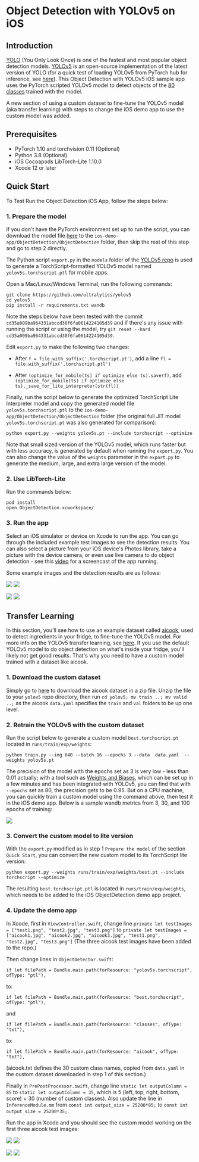 # Object Detection with YOLOv5 on iOS

## Introduction

[YOLO](https://pjreddie.com/darknet/yolo/) (You Only Look Once) is one of the fastest and most popular object detection models. [YOLOv5](https://github.com/ultralytics/yolov5) is an open-source implementation of the latest version of YOLO (for a quick test of loading YOLOv5 from PyTorch hub for inference, see [here](https://pytorch.org/hub/ultralytics_yolov5/#load-from-pytorch-hub)). This Object Detection with YOLOv5 iOS sample app uses the PyTorch scripted YOLOv5 model to detect objects of the [80 classes](https://github.com/ultralytics/yolov5/blob/master/data/coco.yaml) trained with the model.

A new section of using a custom dataset to fine-tune the YOLOv5 model (aka transfer learning) with steps to change the iOS demo app to use the custom model was added.

## Prerequisites

* PyTorch 1.10 and torchvision 0.11 (Optional)
* Python 3.8 (Optional)
* iOS Cocoapods LibTorch-Lite 1.10.0
* Xcode 12 or later

## Quick Start

To Test Run the Object Detection iOS App, follow the steps below:

### 1. Prepare the model

If you don't have the PyTorch environment set up to run the script, you can download the model file [here](https://pytorch-mobile-demo-apps.s3.us-east-2.amazonaws.com/yolov5s.torchscript.ptl) to the `ios-demo-app/ObjectDetection/ObjectDetection` folder, then skip the rest of this step and go to step 2 directly.

The Python script `export.py` in the `models` folder of the [YOLOv5 repo](https://github.com/ultralytics/yolov5) is used to generate a TorchScript-formatted YOLOv5 model named `yolov5s.torchscript.ptl` for mobile apps.

Open a Mac/Linux/Windows Terminal, run the following commands:

```
git clone https://github.com/ultralytics/yolov5
cd yolov5
pip install -r requirements.txt wandb
```

Note the steps below have been tested with the commit `cd35a009ba964331abccd30f6fa0614224105d39` and if there's any issue with running the script or using the model, try `git reset --hard cd35a009ba964331abccd30f6fa0614224105d39`.

Edit `export.py` to make the following two changes:

* After `f = file.with_suffix('.torchscript.pt')`, add a line `fl = file.with_suffix('.torchscript.ptl')`

* After `(optimize_for_mobile(ts) if optimize else ts).save(f)`, add `(optimize_for_mobile(ts) if optimize else ts)._save_for_lite_interpreter(str(fl))`

Finally, run the script below to generate the optimized TorchScript Lite Interpreter model and copy the generated model file `yolov5s.torchscript.ptl` to the `ios-demo-app/ObjectDetection/ObjectDetection` folder (the original full JIT model `yolov5s.torchscript.pt` was also generated for comparison):

```
python export.py --weights yolov5s.pt --include torchscript --optimize
```

Note that small sized version of the YOLOv5 model, which runs faster but with less accuracy, is generated by default when running the `export.py`. You can also change the value of the `weights` parameter in the `export.py` to generate the medium, large, and extra large version of the model.

### 2. Use LibTorch-Lite

Run the commands below:

```
pod install
open ObjectDetection.xcworkspace/
```

### 3. Run the app
Select an iOS simulator or device on Xcode to run the app. You can go through the included example test images to see the detection results. You can also select a picture from your iOS device's Photos library, take a picture with the device camera, or even use live camera to do object detection - see this [video](https://drive.google.com/file/d/1pIDrUDnCD5uF-mIz8nbSlZcXxPlRBKhl/view) for a screencast of the app running.

Some example images and the detection results are as follows:

![](screenshot1.png)
![](screenshot2.png)

![](screenshot3.png)
![](screenshot4.png)

## Transfer Learning

In this section, you'll see how to use an example dataset called [aicook](https://universe.roboflow.com/karel-cornelis-q2qqg/aicook-lcv4d/4), used to detect ingredients in your fridge, to fine-tune the YOLOv5 model. For more info on the YOLOv5 transfer learning, see [here](https://github.com/ultralytics/yolov5/issues/1314). If you use the default YOLOv5 model to do object detection on what's inside your fridge, you'll likely not get good results. That's why you need to have a custom model trained with a dataset like aicook.

### 1. Download the custom dataset

Simply go to [here](https://universe.roboflow.com/karel-cornelis-q2qqg/aicook-lcv4d/4) to download the aicook dataset in a zip file. Unzip the file to your `yolov5` repo directory, then run `cd yolov5; mv train ..; mv valid ..;` as the aicook `data.yaml` specifies the `train` and `val` folders to be up one level.

### 2. Retrain the YOLOv5 with the custom dataset

Run the script below to generate a custom model `best.torchscript.pt` located in `runs/train/exp/weights`:

```
python train.py --img 640 --batch 16 --epochs 3 --data  data.yaml  --weights yolov5s.pt
```

The precision of the model with the epochs set as 3 is very low - less than 0.01 actually; with a tool such as [Weights and Biases](https://wandb.ai), which can be set up in a few minutes and has been integrated with YOLOv5, you can find that with `--epochs` set as 80, the precision gets to be 0.95. But on a CPU machine, you can quickly train a custom model using the command above, then test it in the iOS demo app. Below is a sample wandb metrics from 3, 30, and 100 epochs of training:

![](metrics.png)

### 3. Convert the custom model to lite version

With the `export.py` modified as in step 1 `Prepare the model` of the section `Quick Start`, you can convert the new custom model to its TorchScript lite version:

```
python export.py --weights runs/train/exp/weights/best.pt --include torchscript --optimize
```

The resulting `best.torchscript.ptl` is located in `runs/train/exp/weights`, which needs to be added to the iOS ObjectDetection demo app project.

### 4. Update the demo app

In Xcode, first in `ViewController.swift`, change line `private let testImages = ["test1.png", "test2.jpg", "test3.png"]` to `private let testImages = ["aicook1.jpg", "aicook2.jpg", "aicook3.jpg", "test1.png", "test2.jpg", "test3.png"]`
(The three aicook test images have been added to the repo.)

Then change lines in `ObjectDetector.swift`:
```
if let filePath = Bundle.main.path(forResource: "yolov5s.torchscript", ofType: "ptl"),
```
to:
```
if let filePath = Bundle.main.path(forResource: "best.torchscript", ofType: "ptl"),
```
and
```
if let filePath = Bundle.main.path(forResource: "classes", ofType: "txt"),
```
to:
```
if let filePath = Bundle.main.path(forResource: "aicook", ofType: "txt"),
```
(aicook.txt defines the 30 custom class names, copied from `data.yaml` in the custom dataset downloaded in step 1 of this section.)

Finally in `PrePostProcessor.swift`, change line `static let outputColumn = 85` to `static let outputColumn = 35`, which is 5 (left, top, right, bottom, score) + 30 (number of custom classes). Also update the line in `InferenceModule.mm` from `const int output_size = 25200*85;` to `const int output_size = 25200*35;`.

Run the app in Xcode and you should see the custom model working on the first three aicook test images:

![](aicook1.png)
![](aicook2.png)

![](aicook3.png)
![](aicook4.png)
